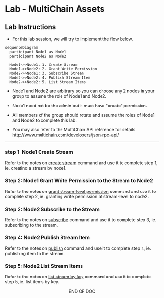 # Lab - MultiChain Assets

## Lab Instructions

-   For this lab session, we will try to implement the flow below.

```mermaid
sequenceDiagram
  participant Node1 as Node1
  participant Node2 as Node2

  Node1->>Node1: 1. Create Stream
  Node1->>Node2: 2. Grant Write Permission
  Node2->>Node1: 3. Subscribe Stream
  Node2->>Node2: 4. Publish Stream Item
  Node2->>Node2: 5. List Stream Items
```

-   Node1 and Node2 are arbitrary so you can choose any 2 nodes in your group to assume the role of Node1 and Node2.

-   Node1 need not be the admin but it must have "create" permission.

-   All members of the group should rotate and assume the roles of Node1 and Node2 to complete this lab.

-   You may also refer to the MultiChain API reference for details http://www.multichain.com/developers/json-rpc-api/

---

### step 1: Node1 Create Stream

Refer to the notes on [create stream](./multichain-streams.md#a-create-stream-command) command and use it to complete step 1, ie. creating a stream by node1.

### Step 2: Node1 Grant Write Permission to the Stream to Node2

Refer to the notes on [grant stream-level permission](../lesson-5/multichain-cli.md#e-grant-command) command and use it to complete step 2, ie. granting write permission at stream-level to node2.

### Step 3: Node2 Subscribe to the Stream

Refer to the notes on [subscribe](multichain-streams.md#c-subscribe-command) command and use it to complete step 3, ie. subscribing to the stream.

### Step 4: Node2 Publish Stream Item

Refer to the notes on [publish](multichain-streams.md#b-publish-command) command and use it to complete step 4, ie. publishing item to the stream.

### Step 5: Node2 List Stream Items

Refer to the notes on [list stream by key](multichain-streams.md#f-liststreamkeyitems-command) command and use it to complete step 5, ie. list items by key.

<center>END OF DOC</center>

